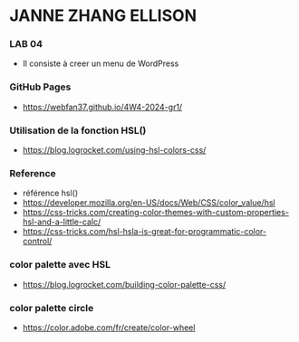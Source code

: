# JANNE ZHANG ELLISON
### LAB 04
- Il consiste à creer un menu de WordPress

### GitHub Pages
- https://webfan37.github.io/4W4-2024-gr1/

### Utilisation de la fonction HSL()
- https://blog.logrocket.com/using-hsl-colors-css/


### Reference
- référence hsl()
 - https://developer.mozilla.org/en-US/docs/Web/CSS/color_value/hsl
 - https://css-tricks.com/creating-color-themes-with-custom-properties-hsl-and-a-little-calc/
 - https://css-tricks.com/hsl-hsla-is-great-for-programmatic-color-control/
### color palette avec HSL
- https://blog.logrocket.com/building-color-palette-css/
### color palette circle
- https://color.adobe.com/fr/create/color-wheel
